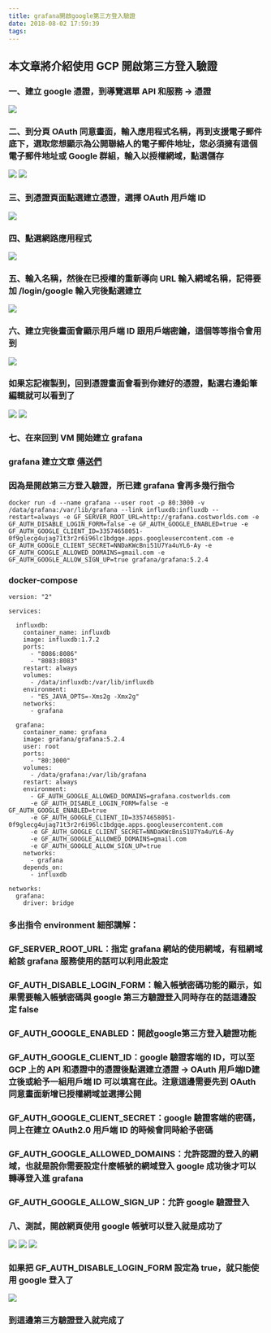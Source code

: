 ```yaml
---
title: grafana開啟google第三方登入驗證
date: 2018-08-02 17:59:39
tags:
---
```


## 本文章將介紹使用 GCP 開啟第三方登入驗證

### 一、建立 google 憑證，到導覽選單 API 和服務 → 憑證

![ ](images/1.png)

### 二、到分頁 OAuth 同意畫面，輸入應用程式名稱，再到支援電子郵件底下，選取您想顯示為公開聯絡人的電子郵件地址，您必須擁有這個電子郵件地址或 Google 群組，輸入以授權網域，點選儲存 

![ ](images/2.png)
![ ](images/3.png)

### 三、到憑證頁面點選建立憑證，選擇 OAuth 用戶端 ID

![ ](images/4.png)

### 四、點選網路應用程式

![ ](images/5.png)

### 五、輸入名稱，然後在已授權的重新導向 URL 輸入網域名稱，記得要加 /login/google 輸入完後點選建立

![ ](images/6.png)

### 六、建立完後畫面會顯示用戶端 ID 跟用戶端密鑰，這個等等指令會用到

![ ](images/7.png)

### 如果忘記複製到，回到憑證畫面會看到你建好的憑證，點選右邊鉛筆編輯就可以看到了

![ ](images/8.png)
![ ](images/9.png)

### 七、在來回到 VM 開始建立 grafana

### grafana 建立文章 [傳送們](https://snoopy30485.github.io/2018/08/02/grafana%E5%BB%BA%E7%AB%8B/)

### 因為是開啟第三方登入驗證，所已建 grafana 會再多幾行指令

```
docker run -d --name grafana --user root -p 80:3000 -v /data/grafana:/var/lib/grafana --link influxdb:influxdb --restart=always -e GF_SERVER_ROOT_URL=http://grafana.costworlds.com -e GF_AUTH_DISABLE_LOGIN_FORM=false -e GF_AUTH_GOOGLE_ENABLED=true -e GF_AUTH_GOOGLE_CLIENT_ID=33574658051-0f9glecg4ujag71t3r2r6i96lc1bdgqe.apps.googleusercontent.com -e GF_AUTH_GOOGLE_CLIENT_SECRET=NNDaKWcBni51U7Ya4uYL6-Ay -e GF_AUTH_GOOGLE_ALLOWED_DOMAINS=gmail.com -e GF_AUTH_GOOGLE_ALLOW_SIGN_UP=true grafana/grafana:5.2.4
```

### docker-compose

```
version: "2"

services:

  influxdb:
    container_name: influxdb
    image: influxdb:1.7.2
    ports:
      - "8086:8086"
      - "8083:8083"
    restart: always
    volumes:
      - /data/influxdb:/var/lib/influxdb
    environment:
      - "ES_JAVA_OPTS=-Xms2g -Xmx2g"
    networks:
      - grafana

  grafana:
    container_name: grafana
    image: grafana/grafana:5.2.4
    user: root
    ports:
      - "80:3000"
    volumes:
      - /data/grafana:/var/lib/grafana
    restart: always
    environment:
      - GF_AUTH_GOOGLE_ALLOWED_DOMAINS=grafana.costworlds.com
      -e GF_AUTH_DISABLE_LOGIN_FORM=false -e GF_AUTH_GOOGLE_ENABLED=true 
      -e GF_AUTH_GOOGLE_CLIENT_ID=33574658051-0f9glecg4ujag71t3r2r6i96lc1bdgqe.apps.googleusercontent.com 
      -e GF_AUTH_GOOGLE_CLIENT_SECRET=NNDaKWcBni51U7Ya4uYL6-Ay 
      -e GF_AUTH_GOOGLE_ALLOWED_DOMAINS=gmail.com 
      -e GF_AUTH_GOOGLE_ALLOW_SIGN_UP=true
    networks:
      - grafana
    depends_on:
      - influxdb

networks:
  grafana:
    driver: bridge
```

### 多出指令 environment 細部講解：

### GF_SERVER_ROOT_URL：指定 grafana 網站的使用網域，有租網域給該 grafana 服務使用的話可以利用此設定

### GF_AUTH_DISABLE_LOGIN_FORM：輸入帳號密碼功能的顯示，如果需要輸入帳號密碼與 google 第三方驗證登入同時存在的話這邊設定 false

### GF_AUTH_GOOGLE_ENABLED：開啟google第三方登入驗證功能

### GF_AUTH_GOOGLE_CLIENT_ID：google 驗證客端的 ID，可以至 GCP 上的 API 和憑證中的憑證後點選建立憑證 → OAuth 用戶端ID建立後或給予一組用戶端 ID 可以填寫在此。注意這邊需要先到 OAuth 同意畫面新增已授權網域並選擇公開

### GF_AUTH_GOOGLE_CLIENT_SECRET：google 驗證客端的密碼，同上在建立 OAuth2.0 用戶端 ID 的時候會同時給予密碼

### GF_AUTH_GOOGLE_ALLOWED_DOMAINS：允許認證的登入的網域，也就是說你需要設定什麼帳號的網域登入 google 成功後才可以轉導登入進 grafana

### GF_AUTH_GOOGLE_ALLOW_SIGN_UP：允許 google 驗證登入

### 八、測試，開啟網頁使用 google 帳號可以登入就是成功了

![ ](images/10.png)
![ ](images/11.png)
![ ](images/12.png)

### 如果把 GF_AUTH_DISABLE_LOGIN_FORM 設定為 true，就只能使用 google 登入了

![ ](images/13.png)

### 到這邊第三方驗證登入就完成了
